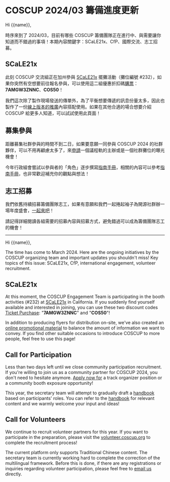 # COSCUP 2024/03 籌備進度更新

Hi {{name}},

時序來到了 2024/03，目前有哪些 COSCUP 籌備團隊正在進行中、與需要讓你知道而不錯過的事項！本期內容關鍵字：SCaLE21x、CfP、國際交流、志工招募。

## SCaLE21x

此刻 COSCUP 交流組正在加州參與 [SCaLE21x](https://www.socallinuxexpo.org/scale/21x) 擺攤活動（攤位編號 #232），如果你突然有空想要前往報名參與，可以使用這二組優惠折扣碼[購票](https://register.socallinuxexpo.org/reg6/)：**7AMGW3ZNNC**、**COS50**！

我們這次除了製作現場發送的傳單外，為了平衡想要傳遞的訊息份量太多，因此也製作了一份[線上版本的推廣](https://volunteer.coscup.org/docs/global_engagement/hello_world/)內容搭配使用。如果在其他合適的場合想要介紹 COSCUP 給更多人知道，可以試試使用此頁面！

## 募集參與

距離募集社群參與的時間不到二日，如果要意願一同參與 COSCUP 2024 的社群夥伴，可以不用再顧慮太多了，來[申請](https://blog.coscup.org/2024/02/blog-post.html)一個議程軌的主辦或是一個社群攤位的曝光機會！

今年行政組會嘗試以參與者的「角色」逐步撰寫[指南手冊](https://volunteer.coscup.org/docs/zh-TW/about_coscup/how_to_participate/)，相關的內容可以參考[指南手冊](https://volunteer.coscup.org/docs/zh-TW/about_coscup/how_to_participate/as_community/)，也非常歡迎補充你的觀點與想法！

## 志工招募

我們依舊持續招募籌備團隊志工，如果有意願和我們一起捲起袖子為開源社群辦一場年度盛會，[一起來吧](https://volunteer.coscup.org/)！

請記得詳細閱讀各組需要的招募內容與招募方式，避免錯過可以成為籌備團隊志工的機會！

---- 

Hi {{name}},

The time has come to March 2024. Here are the ongoing initiatives by the COSCUP organizing team and important updates you shouldn't miss! Key topics of this issue: SCaLE21x, CfP, international engagement, volunteer recruitment.

## SCaLE21x

At this moment, the COSCUP Engagement Team is participating in the booth activities (#232) at [SCaLE21x](https://www.socallinuxexpo.org/scale/21x) in California. If you suddenly find yourself available and interested in joining, you can use these two discount codes [Ticket Purchase](https://register.socallinuxexpo.org/reg6/): "**7AMGW3ZNNC**" and "**COS50**"!

In addition to producing flyers for distribution on-site, we've also created an [online promotional material](https://volunteer.coscup.org/docs/global_engagement/hello_world/) to balance the amount of information we want to convey. If you find other suitable occasions to introduce COSCUP to more people, feel free to use this page!

## Call for Participation

Less than two days left until we close community participation recruitment. If you're willing to join us as a community partner for COSCUP 2024, you don't need to hesitate anymore. [Apply now for](https://blog.coscup.org/2024/02/blog-post.html) a track organizer position or a community booth exposure opportunity!

This year, the secretary team will attempt to gradually draft a [handbook](https://volunteer.coscup.org/docs/about_coscup/how_to_participate/) based on participants' roles. You can refer to the [handbook](https://volunteer.coscup.org/docs/about_coscup/how_to_participate/as_community/) for relevant content and we warmly welcome your input and ideas!

## Call for Volunteers

We continue to recruit volunteer partners for this year. If you want to participate in the preparation, please visit the [volunteer.coscup.org](https://volunteer.coscup.org/) to complete the recruitment process!

The current platform only supports Traditional Chinese content. The secretary team is currently working hard to complete the correction of the multilingual framework. Before this is done, if there are any registrations or inquiries regarding volunteer participation, please feel free to [email us](mailto:volunteer@coscup.org) directly.
